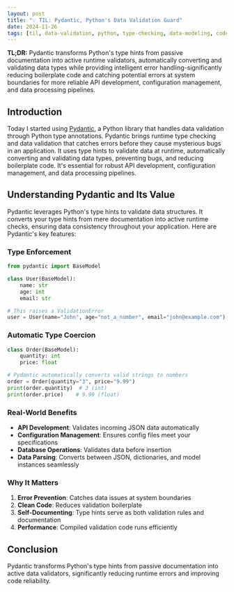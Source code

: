 ```yaml
---
layout: post
title: "💡 TIL: Pydantic, Python's Data Validation Guard"
date: 2024-11-26
tags: [til, data-validation, python, type-checking, data-modeling, code-quality, pydantic, error-handling]
---
```


**TL;DR:** Pydantic transforms Python's type hints from passive documentation into active runtime validators, automatically converting and validating data types while providing intelligent error handling-significantly reducing boilerplate code and catching potential errors at system boundaries for more reliable API development, configuration management, and data processing pipelines. 
<!--more-->

## Introduction
Today I started using [Pydantic](https://docs.pydantic.dev/latest/), a Python library that handles data validation through Python type annotations. Pydantic brings runtime type checking and data validation that catches errors before they cause mysterious bugs in an application. It uses type hints to validate data at runtime, automatically converting and validating data types, preventing bugs, and reducing boilerplate code. It's essential for robust API development, configuration management, and data processing pipelines.

## Understanding Pydantic and Its Value
Pydantic leverages Python's type hints to validate data structures. It converts your type hints from mere documentation into active runtime checks, ensuring data consistency throughout your application. Here are Pydantic's key features:  

### Type Enforcement

```python
from pydantic import BaseModel

class User(BaseModel):
    name: str
    age: int
    email: str

# This raises a ValidationError
user = User(name="John", age="not_a_number", email="john@example.com")
```

### Automatic Type Coercion

```python
class Order(BaseModel):
    quantity: int
    price: float

# Pydantic automatically converts valid strings to numbers
order = Order(quantity="3", price="9.99")
print(order.quantity)  # 3 (int)
print(order.price)    # 9.99 (float)
```

### Real-World Benefits
- **API Development**: Validates incoming JSON data automatically
- **Configuration Management**: Ensures config files meet your specifications
- **Database Operations**: Validates data before insertion
- **Data Parsing**: Converts between JSON, dictionaries, and model instances seamlessly

### Why It Matters
1. **Error Prevention**: Catches data issues at system boundaries
2. **Clean Code**: Reduces validation boilerplate
3. **Self-Documenting**: Type hints serve as both validation rules and documentation
4. **Performance**: Compiled validation code runs efficiently

## Conclusion
Pydantic transforms Python's type hints from passive documentation into active data validators, significantly reducing runtime errors and improving code reliability.
